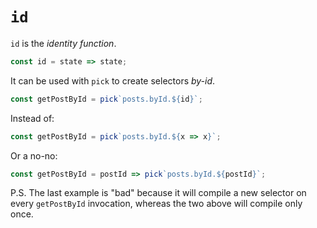 # `id`

`id` is the *identity function*.

```js
const id = state => state;
```

It can be used with `pick` to create selectors *by-id*.

```js
const getPostById = pick`posts.byId.${id}`;
```

Instead of:

```js
const getPostById = pick`posts.byId.${x => x}`;
```

Or a no-no:


```js
const getPostById = postId => pick`posts.byId.${postId}`;
```

P.S. The last example is "bad" because it will compile a new selector
on every `getPostById` invocation, whereas the two above will compile
only once.

